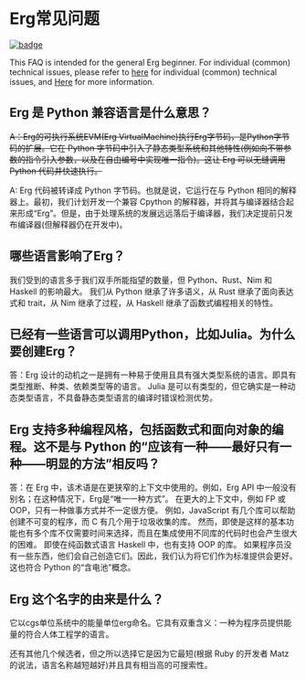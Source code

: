 # Erg常见问题

[![badge](https://img.shields.io/endpoint.svg?url=https%3A%2F%2Fgezf7g7pd5.execute-api.ap-northeast-1.amazonaws.com%2Fdefault%2Fsource_up_to_date%3Fowner%3Derg-lang%26repos%3Derg%26ref%3Dmain%26path%3Ddoc/EN/faq_general.md%26commit_hash%3Dde9788a5fad65a2a79123bed1b05c2308bc59a17)](https://gezf7g7pd5.execute-api.ap-northeast-1.amazonaws.com/default/source_up_to_date?owner=erg-lang&repos=erg&ref=main&path=doc/EN/faq_general.md&commit_hash=de9788a5fad65a2a79123bed1b05c2308bc59a17)

This FAQ is intended for the general Erg beginner.
For individual (common) technical issues, please refer to [here](./faq_technical.md) for individual (common) technical issues, and
[Here](./dev_guide/faq_syntax.md) for more information.

## Erg 是 Python 兼容语言是什么意思？

~~A：Erg的可执行系统EVM(Erg VirtualMachine)执行Erg字节码，是Python字节码的扩展。它在 Python 字节码中引入了静态类型系统和其他特性(例如向不带参数的指令引入参数，以及在自由编号中实现唯一指令)。这让 Erg 可以无缝调用 Python 代码并快速执行。~~

A: Erg 代码被转译成 Python 字节码。也就是说，它运行在与 Python 相同的解释器上。最初，我们计划开发一个兼容 Cpython 的解释器，并将其与编译器结合起来形成“Erg”。但是，由于处理系统的发展远远落后于编译器，我们决定提前只发布编译器(但解释器仍在开发中)。

## 哪些语言影响了Erg？

我们受到的语言多于我们双手所能指望的数量，但 Python、Rust、Nim 和 Haskell 的影响最大。
我们从 Python 继承了许多语义，从 Rust 继承了面向表达式和 trait，从 Nim 继承了过程，从 Haskell 继承了函数式编程相关的特性。

## 已经有一些语言可以调用Python，比如Julia。为什么要创建Erg？

答：Erg 设计的动机之一是拥有一种易于使用且具有强大类型系统的语言。即具有类型推断、种类、依赖类型等的语言。
Julia 是可以有类型的，但它确实是一种动态类型语言，不具备静态类型语言的编译时错误检测优势。

## Erg 支持多种编程风格，包括函数式和面向对象的编程。这不是与 Python 的“应该有一种——最好只有一种——明显的方法”相反吗？

答：在 Erg 中，该术语是在更狭窄的上下文中使用的。例如，Erg API 中一般没有别名；在这种情况下，Erg是“唯一一种方式”。
在更大的上下文中，例如 FP 或 OOP，只有一种做事方式并不一定很方便。
例如，JavaScript 有几个库可以帮助创建不可变的程序，而 C 有几个用于垃圾收集的库。
然而，即使是这样的基本功能也有多个库不仅需要时间来选择，而且在集成使用不同库的代码时也会产生很大的困难。
即使在纯函数式语言 Haskell 中，也有支持 OOP 的库。
如果程序员没有一些东西，他们会自己创造它们。因此，我们认为将它们作为标准提供会更好。
这也符合 Python 的“含电池”概念。

## Erg 这个名字的由来是什么？

它以cgs单位系统中的能量单位erg命名。它具有双重含义：一种为程序员提供能量的符合人体工程学的语言。

还有其他几个候选者，但之所以选择它是因为它最短(根据 Ruby 的开发者 Matz 的说法，语言名称越短越好)并且具有相当高的可搜索性。
